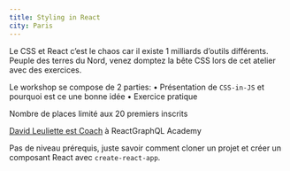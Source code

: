 ```yaml
---
title: Styling in React
city: Paris
---
```


Le CSS et React c’est le chaos car il existe 1 milliards d’outils différents.
Peuple des terres du Nord, venez domptez la bête CSS lors de cet atelier avec des exercices.

Le workshop se compose de 2 parties:
• Présentation de `CSS-in-JS` et pourquoi est ce une bonne idée
• Exercice pratique

Nombre de places limité aux 20 premiers inscrits
 
[David Leuliette est Coach](/about-us#david-leuliette) à ReactGraphQL Academy

Pas de niveau prérequis, juste savoir comment cloner un projet et créer un composant React avec `create-react-app`.
